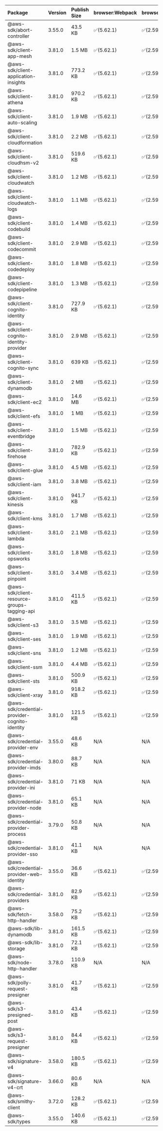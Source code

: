 | Package | Version | Publish Size | browser:Webpack | browser:Rollup | browser:EsBuild |
| :------ | :------ | :----------- | :------ | :----- | :------- |
|@aws-sdk/abort-controller|3.55.0|43.5 KB|✅(5.62.1)|✅(2.59.0)|✅(0.13.12)|
|@aws-sdk/client-app-mesh|3.81.0|1.5 MB|✅(5.62.1)|✅(2.59.0)|✅(0.13.12)|
|@aws-sdk/client-application-insights|3.81.0|773.2 KB|✅(5.62.1)|✅(2.59.0)|✅(0.13.12)|
|@aws-sdk/client-athena|3.81.0|970.2 KB|✅(5.62.1)|✅(2.59.0)|✅(0.13.12)|
|@aws-sdk/client-auto-scaling|3.81.0|1.9 MB|✅(5.62.1)|✅(2.59.0)|✅(0.13.12)|
|@aws-sdk/client-cloudformation|3.81.0|2.2 MB|✅(5.62.1)|✅(2.59.0)|✅(0.13.12)|
|@aws-sdk/client-cloudhsm-v2|3.81.0|519.6 KB|✅(5.62.1)|✅(2.59.0)|✅(0.13.12)|
|@aws-sdk/client-cloudwatch|3.81.0|1.2 MB|✅(5.62.1)|✅(2.59.0)|✅(0.13.12)|
|@aws-sdk/client-cloudwatch-logs|3.81.0|1.1 MB|✅(5.62.1)|✅(2.59.0)|✅(0.13.12)|
|@aws-sdk/client-codebuild|3.81.0|1.4 MB|✅(5.62.1)|✅(2.59.0)|✅(0.13.12)|
|@aws-sdk/client-codecommit|3.81.0|2.9 MB|✅(5.62.1)|✅(2.59.0)|✅(0.13.12)|
|@aws-sdk/client-codedeploy|3.81.0|1.8 MB|✅(5.62.1)|✅(2.59.0)|✅(0.13.12)|
|@aws-sdk/client-codepipeline|3.81.0|1.3 MB|✅(5.62.1)|✅(2.59.0)|✅(0.13.12)|
|@aws-sdk/client-cognito-identity|3.81.0|727.9 KB|✅(5.62.1)|✅(2.59.0)|✅(0.13.12)|
|@aws-sdk/client-cognito-identity-provider|3.81.0|2.9 MB|✅(5.62.1)|✅(2.59.0)|✅(0.13.12)|
|@aws-sdk/client-cognito-sync|3.81.0|639 KB|✅(5.62.1)|✅(2.59.0)|✅(0.13.12)|
|@aws-sdk/client-dynamodb|3.81.0|2 MB|✅(5.62.1)|✅(2.59.0)|✅(0.13.12)|
|@aws-sdk/client-ec2|3.81.0|14.6 MB|✅(5.62.1)|✅(2.59.0)|✅(0.13.12)|
|@aws-sdk/client-efs|3.81.0|1 MB|✅(5.62.1)|✅(2.59.0)|✅(0.13.12)|
|@aws-sdk/client-eventbridge|3.81.0|1.5 MB|✅(5.62.1)|✅(2.59.0)|✅(0.13.12)|
|@aws-sdk/client-firehose|3.81.0|782.9 KB|✅(5.62.1)|✅(2.59.0)|✅(0.13.12)|
|@aws-sdk/client-glue|3.81.0|4.5 MB|✅(5.62.1)|✅(2.59.0)|✅(0.13.12)|
|@aws-sdk/client-iam|3.81.0|3.8 MB|✅(5.62.1)|✅(2.59.0)|✅(0.13.12)|
|@aws-sdk/client-kinesis|3.81.0|941.7 KB|✅(5.62.1)|✅(2.59.0)|✅(0.13.12)|
|@aws-sdk/client-kms|3.81.0|1.7 MB|✅(5.62.1)|✅(2.59.0)|✅(0.13.12)|
|@aws-sdk/client-lambda|3.81.0|2.1 MB|✅(5.62.1)|✅(2.59.0)|✅(0.13.12)|
|@aws-sdk/client-opsworks|3.81.0|1.8 MB|✅(5.62.1)|✅(2.59.0)|✅(0.13.12)|
|@aws-sdk/client-pinpoint|3.81.0|3.4 MB|✅(5.62.1)|✅(2.59.0)|✅(0.13.12)|
|@aws-sdk/client-resource-groups-tagging-api|3.81.0|411.5 KB|✅(5.62.1)|✅(2.59.0)|✅(0.13.12)|
|@aws-sdk/client-s3|3.81.0|3.5 MB|✅(5.62.1)|✅(2.59.0)|✅(0.13.12)|
|@aws-sdk/client-ses|3.81.0|1.9 MB|✅(5.62.1)|✅(2.59.0)|✅(0.13.12)|
|@aws-sdk/client-sns|3.81.0|1.2 MB|✅(5.62.1)|✅(2.59.0)|✅(0.13.12)|
|@aws-sdk/client-ssm|3.81.0|4.4 MB|✅(5.62.1)|✅(2.59.0)|✅(0.13.12)|
|@aws-sdk/client-sts|3.81.0|500.9 KB|✅(5.62.1)|✅(2.59.0)|✅(0.13.12)|
|@aws-sdk/client-xray|3.81.0|918.2 KB|✅(5.62.1)|✅(2.59.0)|✅(0.13.12)|
|@aws-sdk/credential-provider-cognito-identity|3.81.0|121.5 KB|✅(5.62.1)|✅(2.59.0)|✅(0.13.12)|
|@aws-sdk/credential-provider-env|3.55.0|48.6 KB|N/A|N/A|N/A|
|@aws-sdk/credential-provider-imds|3.80.0|88.7 KB|N/A|N/A|N/A|
|@aws-sdk/credential-provider-ini|3.81.0|71 KB|N/A|N/A|N/A|
|@aws-sdk/credential-provider-node|3.81.0|65.1 KB|N/A|N/A|N/A|
|@aws-sdk/credential-provider-process|3.79.0|50.8 KB|N/A|N/A|N/A|
|@aws-sdk/credential-provider-sso|3.81.0|41.1 KB|N/A|N/A|N/A|
|@aws-sdk/credential-provider-web-identity|3.55.0|36.6 KB|✅(5.62.1)|✅(2.59.0)|✅(0.13.12)|
|@aws-sdk/credential-providers|3.81.0|82.9 KB|✅(5.62.1)|✅(2.59.0)|✅(0.13.12)|
|@aws-sdk/fetch-http-handler|3.58.0|75.2 KB|✅(5.62.1)|✅(2.59.0)|✅(0.13.12)|
|@aws-sdk/lib-dynamodb|3.81.0|161.5 KB|✅(5.62.1)|✅(2.59.0)|✅(0.13.12)|
|@aws-sdk/lib-storage|3.81.0|72.1 KB|✅(5.62.1)|✅(2.59.0)|✅(0.13.12)|
|@aws-sdk/node-http-handler|3.78.0|110.9 KB|N/A|N/A|N/A|
|@aws-sdk/polly-request-presigner|3.81.0|41.7 KB|✅(5.62.1)|✅(2.59.0)|✅(0.13.12)|
|@aws-sdk/s3-presigned-post|3.81.0|43.4 KB|✅(5.62.1)|✅(2.59.0)|✅(0.13.12)|
|@aws-sdk/s3-request-presigner|3.81.0|84.4 KB|✅(5.62.1)|✅(2.59.0)|✅(0.13.12)|
|@aws-sdk/signature-v4|3.58.0|180.5 KB|✅(5.62.1)|✅(2.59.0)|✅(0.13.12)|
|@aws-sdk/signature-v4-crt|3.66.0|80.6 KB|N/A|N/A|N/A|
|@aws-sdk/smithy-client|3.72.0|128.2 KB|✅(5.62.1)|✅(2.59.0)|✅(0.13.12)|
|@aws-sdk/types|3.55.0|140.6 KB|✅(5.62.1)|✅(2.59.0)|✅(0.13.12)|
